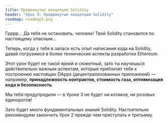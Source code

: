 ```yaml
---
title: Продвинутые концепции Solidity
header: "Урок 3: Продвинутые концепции Solidity"
roadmap: roadmap3.png
---
```


Грррр... Да тебя не остановить, человек! Твой Solidity становится по настоящему опасным...

Теперь, когда у тебя в запасе есть опыт написания кода на Solidity, давай погрузимся в более технические аспекты разработки Ethereum.

Этот урок будет не такой яркий и сюжетный, зато ты научишься действительно важным аспектам, которые приблизят тебя к построению настоящих DApps (децентрализованных приложений) — например, **принадлежность контрактов, стоимость газа, оптимизация кода и безопасность**.

Мы тебя предупредили — в Уроке 3 не будет ни котиков, ни розовых единорогов!

Зато будет много фундаментальных знаний Solidity. Настоятельно рекомендуем закончить Урок 2 прежде чем приступать к третьему.
